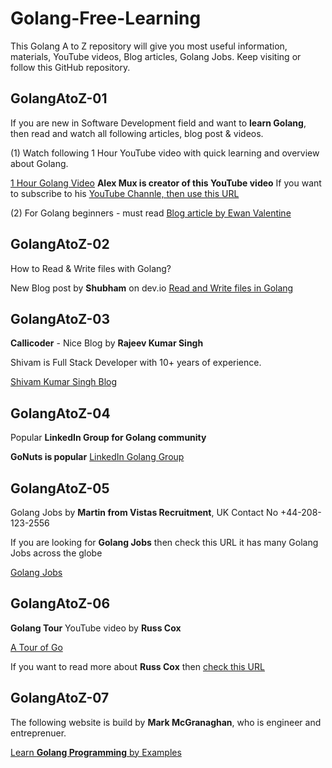 # Golang-Free-Learning

This Golang A to Z repository will give you most useful information, materials, YouTube videos, Blog articles, Golang Jobs. Keep visiting or follow this GitHub repository. 



## GolangAtoZ-01 

If you are new in Software Development field and want to **learn Golang**, then read and watch all following articles, blog post & videos.

(1) Watch following 1 Hour YouTube video with quick learning and overview about Golang.

[1 Hour Golang Video](https://www.youtube.com/watch?v=8uiZC0l4Ajw)  **Alex Mux is creator of this YouTube video** If you want to subscribe to his [YouTube Channle, then use this URL](https://youtube.com/@mr_mux408?si=xKljk5S7n6kLKagK) 


(2) For Golang beginners - must read [Blog article by Ewan Valentine](https://ewanvalentine.io/blog/advice-for-new-go-programmers)



## GolangAtoZ-02 

How to Read & Write files with Golang?

New Blog post by **Shubham** on dev.io [Read and Write files in Golang](https://dev.to/schadokar/read-and-write-files-in-golang-2b75)



## GolangAtoZ-03

**Callicoder** - Nice Blog by **Rajeev Kumar Singh**

Shivam is Full Stack Developer with 10+ years of experience.

[Shivam Kumar Singh Blog](https://www.callicoder.com/)



## GolangAtoZ-04 

Popular **LinkedIn Group for Golang community**

**GoNuts is popular** [LinkedIn Golang Group](https://www.linkedin.com/groups/3712244/)



## GolangAtoZ-05  

Golang Jobs by **Martin from Vistas Recruitment**, UK Contact No +44-208-123-2556 

If you are looking for **Golang Jobs** then check this URL it has many Golang Jobs across the globe

[Golang Jobs](https://www.golangprojects.com/)



## GolangAtoZ-06

**Golang Tour** YouTube video by **Russ Cox** 

[A Tour of Go](https://www.youtube.com/watch?v=ytEkHepK08c)

If you want to read more about **Russ Cox** then [check this URL](https://swtch.com/~rsc/)



## GolangAtoZ-07

The following website is build by **Mark McGranaghan**, who is engineer and entreprenuer. 

[Learn **Golang Programming** by Examples](https://gobyexample.com/)

